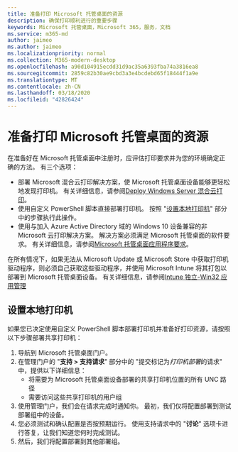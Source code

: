 ```yaml
---
title: 准备打印 Microsoft 托管桌面的资源
description: 确保打印顺利进行的重要步骤
keywords: Microsoft 托管桌面，Microsoft 365，服务，文档
ms.service: m365-md
author: jaimeo
ms.author: jaimeo
ms.localizationpriority: normal
ms.collection: M365-modern-desktop
ms.openlocfilehash: a90d104915ecdd31d9ac35a6393fba74a3816ea8
ms.sourcegitcommit: 2859c82b30ae9cbd3a3e4bcdebd65f18444f1a9e
ms.translationtype: MT
ms.contentlocale: zh-CN
ms.lasthandoff: 03/18/2020
ms.locfileid: "42826424"
---
```

# <a name="prepare-printing-resources-for-microsoft-managed-desktop"></a>准备打印 Microsoft 托管桌面的资源

在准备好在 Microsoft 托管桌面中注册时，应评估打印要求并为您的环境确定正确的方法。 有三个选项：
 
- 部署 Microsoft 混合云打印解决方案，使 Microsoft 托管桌面设备能够更轻松地发现打印机。 有关详细信息，请参阅[Deploy Windows Server 混合云打印](https://docs.microsoft.com/windows-server/administration/hybrid-cloud-print/hybrid-cloud-print-deploy)。
- 使用自定义 PowerShell 脚本直接部署打印机。 按照 "[设置本地打印机](#set-up-local-printers)" 部分中的步骤执行此操作。
- 使用与加入 Azure Active Directory 域的 Windows 10 设备兼容的非 Microsoft 云打印解决方案。 解决方案必须满足 Microsoft 托管桌面的软件要求。 有关详细信息，请参阅[Microsoft 托管桌面应用程序要求](../service-description/mmd-app-requirements.md)。
 
在所有情况下，如果无法从 Microsoft Update 或 Microsoft Store 中获取打印机驱动程序，则必须自己获取这些驱动程序，并使用 Microsoft Intune 将其打包以部署到 Microsoft 托管桌面设备。 有关详细信息，请参阅[Intune 独立-Win32 应用管理](https://docs.microsoft.com/mem/intune/apps/apps-win32-app-management)

## <a name="set-up-local-printers"></a>设置本地打印机

如果您已决定使用自定义 PowerShell 脚本部署打印机并准备好打印资源，请按照以下步骤部署共享打印机：

1.  导航到 Microsoft 托管桌面门户。
2.  在管理门户的 "**支持 > 支持请求**" 部分中的 "提交标记为*打印机部署*的请求" 中，提供以下详细信息：
    - 将需要为 Microsoft 托管桌面设备部署的共享打印机位置的所有 UNC 路径
    - 需要访问这些共享打印机的用户组
3.  使用管理门户，我们会在请求完成时通知你。 最初，我们仅将配置部署到测试部署组中的设备。
4.  您必须测试和确认配置是否按预期运行。 使用支持请求中的 "**讨论**" 选项卡进行答复，让我们知道您何时完成测试。
5.  然后，我们将配置部署到其他部署组。
